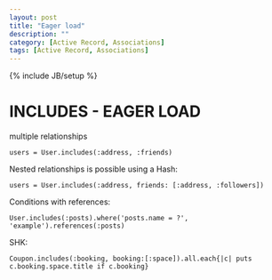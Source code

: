 ```yaml
---
layout: post
title: "Eager load"
description: ""
category: [Active Record, Associations] 
tags: [Active Record, Associations]
---
```

{% include JB/setup %}

# INCLUDES - EAGER LOAD

multiple relationships

    users = User.includes(:address, :friends)

Nested relationships is possible using a Hash:

    users = User.includes(:address, friends: [:address, :followers])

Conditions with references:

    User.includes(:posts).where('posts.name = ?', 'example').references(:posts) 

SHK: 

    Coupon.includes(:booking, booking:[:space]).all.each{|c| puts c.booking.space.title if c.booking}